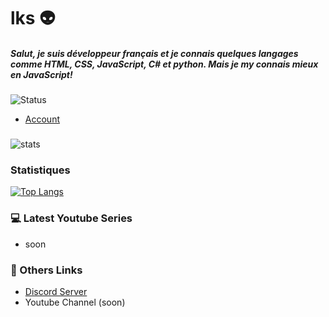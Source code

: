 # lks 👽

##### Salut, je suis développeur français et je connais quelques langages comme HTML, CSS, JavaScript, C# et python. Mais je my connais mieux en JavaScript!
![Status](https://discord.c99.nl/widget/theme-4/430090925193297931.png)

* [Account](https://discord.com/users/430090925193297931)
###
![stats](https://github-readme-stats.vercel.app/api?username=lks1337&theme=merko&show_icons=true&bg_color=000000&text_color=ffffff)
### Statistiques 

[![Top Langs](https://github-readme-stats.vercel.app/api/top-langs/?username=lks1337&theme=radical&bg_color=000000&text_color=ffffff)](https://github.com/anuraghazra/github-readme-stats)

### 💻 Latest Youtube Series
* soon
### 🚀 Others Links

* [Discord Server](https://discord.gg/prisonschool)
* Youtube Channel (soon)
<!---
xxx
--->
